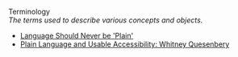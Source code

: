 Terminology  
_The terms used to describe various concepts and objects._

*   [Language Should Never be 'Plain'](https://blogs.oracle.com/userassistance/entry/language_should_never_be_plain)  
*   [Plain Language and Usable Accessibility: Whitney Quesenbery](http://simplyaccessible.com/article/whitney-quesenbery/)  
